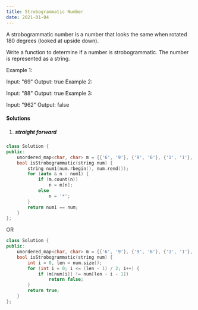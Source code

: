 ```yaml
---
title: Strobogrammatic Number
date: 2021-01-04
---
```

A strobogrammatic number is a number that looks the same when rotated 180 degrees (looked at upside down).

Write a function to determine if a number is strobogrammatic. The number is represented as a string.

Example 1:

Input:  "69"
Output: true
Example 2:

Input:  "88"
Output: true
Example 3:

Input:  "962"
Output: false

#### Solutions

1. ##### straight forward

```cpp
class Solution {
public:
    unordered_map<char, char> m = {{'6', '9'}, {'9', '6'}, {'1', '1'}, {'0', '0'}, {'8', '8'}};
    bool isStrobogrammatic(string num) {
        string num1(num.rbegin(), num.rend());
        for (auto & n : num1) {
            if (m.count(n))
                n = m[n];
            else
                n = '*';
        }
        return num1 == num;
    }
};
```

OR

```cpp
class Solution {
public:
    unordered_map<char, char> m = {{'6', '9'}, {'9', '6'}, {'1', '1'}, {'0', '0'}, {'8', '8'}};
    bool isStrobogrammatic(string num) {
        int i = 0, len = num.size();
        for (int i = 0; i <= (len - 1) / 2; i++) {
            if (m[num[i]] != num[len - i - 1])
                return false;
        }
        return true;
    }
};
```